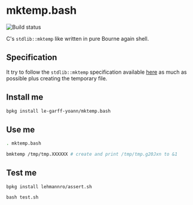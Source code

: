 # mktemp.bash

![Build status](https://gitlab.com/le-garff-yoann/mktemp.bash/badges/master/build.svg)

C's `stdlib::mktemp` like written in pure Bourne again shell.

## Specification

It try to follow the `stdlib::mktemp` specification available [here](https://linux.die.net/man/3/mktemp) as much as possible plus creating the temporary file.

## Install me

```bash
bpkg install le-garff-yoann/mktemp.bash
```

## Use me

```bash
. mktemp.bash

bmktemp /tmp/tmp.XXXXXX # create and print /tmp/tmp.g20Jxn to &1
```

## Test me

```
bpkg install lehmannro/assert.sh

bash test.sh
```
